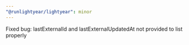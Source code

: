 ```yaml
---
"@runlightyear/lightyear": minor
---
```


Fixed bug: lastExternalId and lastExternalUpdatedAt not provided to list properly
